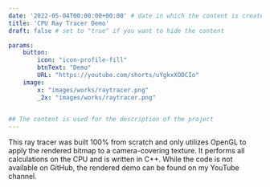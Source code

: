 ```yaml
---
date: '2022-05-04T00:00:00+00:00' # date in which the content is created - defaults to "today"
title: 'CPU Ray Tracer Demo'
draft: false # set to "true" if you want to hide the content 

params:
    button:
        icon: "icon-profile-fill"
        btnText: "Demo"
        URL: "https://youtube.com/shorts/uYgkxXODCIo"
    image:  
        x: "images/works/raytracer.png"
        _2x: "images/works/raytracer.png"
    

## The content is used for the description of the project
---
```


This ray tracer was built 100% from scratch and only utilizes OpenGL to apply the rendered bitmap to a camera-covering texture. It performs all calculations on the CPU and is written in C++. While the code is not available on GitHub, the rendered demo can be found on my YouTube channel.  